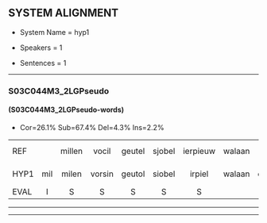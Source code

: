 
## SYSTEM ALIGNMENT

- System Name = hyp1

- Speakers = 1

- Sentences = 1

---

### S03C044M3_2LGPseudo

#### (S03C044M3_2LGPseudo-words)

- Cor=26.1%	Sub=67.4%	Del=4.3%	Ins=2.2%

|  |  |  |  |  |  |  |  |  |  |  |  |  |  |  |  |  |  |  |  |  |  |  |  |  |  |  |  |  |  |  |  |  |  |  |  |  |  |  |  |  |  |  |  |  |  |  |
|:--- |:---:|:---:|:---:|:---:|:---:|:---:|:---:|:---:|:---:|:---:|:---:|:---:|:---:|:---:|:---:|:---:|:---:|:---:|:---:|:---:|:---:|:---:|:---:|:---:|:---:|:---:|:---:|:---:|:---:|:---:|:---:|:---:|:---:|:---:|:---:|:---:|:---:|:---:|:---:|:---:|:---:|:---:|:---:|:---:|:---:|:---:|
| REF |  | millen | vocil | geutel | sjobel | ierpieuw | walaan | erke | * | haweel | saarweng | gevicht | eemde | bepoud | orstalk | veten*(vetten) | gefouw | vurpaand | * | nizung | fiewon | kneurem | vawaai | strellen | zwieten | foetbans | oonste | muider | grijnken | schielstaug | * | prilsood | vloender | milste | veurder | kloeien | ulen | orponk | schodig | * | ijpo | menuur | spreikje | hiffreeuw | hiffreeuw | wooien |
| HYP1 | mil | milen | vorsin | geutol | siobel | irpiel | walaan | echke | hawil | hadil | stamwing | gevicht |  | inde | bepauwd | orstaller | vitem | befaald | vuurbaand | nusoem | gewon | kneurem | vawai | terillom | zweden | voetbans | oonste | uiler | grenken | schilstaog | prist | piolsoot | vloender | milste | vleurder | kloeien | ulen | orponk |  | schotig | ei-eipo | menuur | spreikje | hif | ifrio | wooien |
| EVAL | I | S | S | S | S | S |  | S | S | S | S |  | D | S | S | S | S | S | S | S | S |  | S | S | S | S |  | S | S | S | S | S |  |  | S |  |  |  | D | S | S |  |  | S | S |  |
---

---
